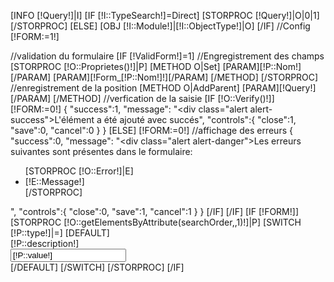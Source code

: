 [INFO [!Query!]|I]
[IF [!I::TypeSearch!]=Direct]
    [STORPROC [!Query!]|O|0|1][/STORPROC]
[ELSE]
    [OBJ [!I::Module!]|[!I::ObjectType!]|O]
[/IF]
//Config
[!FORM:=1!]

//validation du formulaire
[IF [!ValidForm!]=1]
    //Engregistrement des champs
    [STORPROC [!O::Proprietes()!]|P]
        [METHOD O|Set]
            [PARAM][!P::Nom!][/PARAM]
            [PARAM][!Form_[!P::Nom!]!][/PARAM]
        [/METHOD]
    [/STORPROC]
     //enregistrement de la position
    [METHOD O|AddParent]
        [PARAM][!Query!][/PARAM]
    [/METHOD]
     //verfication de la saisie
    [IF [!O::Verify()!]]
        [!FORM:=0!]
        {
            "success":1,
            "message": "<div class=\"alert alert-success\">L'élément a été ajouté avec succés</div>",
            "controls":{
                "close":1,
                "save":0,
                "cancel":0
            }
        }
    [ELSE]
        [!FORM:=0!]
        //affichage des erreurs
        {
            "success":0,
            "message": "<div class=\"alert alert-danger\">Les erreurs suivantes sont présentes dans le formulaire: <ul>[STORPROC [!O::Error!]|E]<li> [!E::Message!]</li>[/STORPROC]</ul></div>",
            "controls":{
                "close":0,
                "save":1,
                "cancel":1
            }
        }
    [/IF]
[/IF]
[IF [!FORM!]]
[STORPROC [!O::getElementsByAttribute(searchOrder,,1)!]|P]
    [SWITCH [!P::type!]|=]
        [DEFAULT]
            <div class="form-group">
              <label for="Form_[!P::name!]" class="col-sm-5 control-label">[!P::description!]</label>
              <div class="col-sm-7">
                <input type="email" class="form-control" id="Form_[!P::name!]" name="Form_[!P::name!]" placeholder="" value="[!P::value!]">
              </div>
            </div>
        [/DEFAULT]
    [/SWITCH]
[/STORPROC]
 [/IF]

